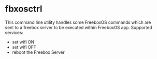 fbxosctrl
=========

This command line utility handles some FreeboxOS commands which are sent to a
freebox server to be executed within FreeboxOS app.
Supported services:
  - set wifi ON
  - set wifi OFF
  - reboot the Freebox Server
